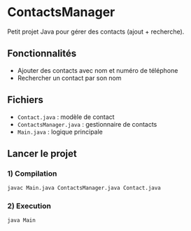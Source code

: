 # ContactsManager

Petit projet Java pour gérer des contacts (ajout + recherche).

## Fonctionnalités

- Ajouter des contacts avec nom et numéro de téléphone
- Rechercher un contact par son nom

## Fichiers

- `Contact.java` : modèle de contact
- `ContactsManager.java` : gestionnaire de contacts
- `Main.java` : logique principale

## Lancer le projet

### 1) Compilation

```bash
javac Main.java ContactsManager.java Contact.java
```

### 2) Execution

```bash
java Main
```
